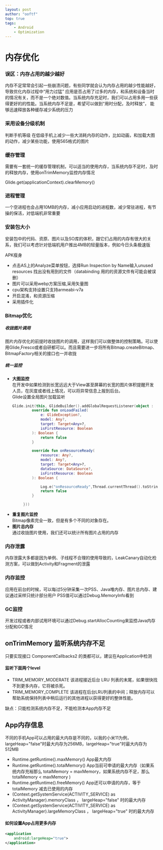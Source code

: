 ```yaml
---
layout: post
author: "ooftf"
top: true
tags:
    - Android
    - Optimization
---
```


# 内存优化
###  误区：内存占用的越少越好

内存不足常常会引起一些崩溃问题，有些同学就会认为内存占用的越少性能越好，导致优化内存过程中“用力过猛”
应用是否占用了过多的内存，和系统和设备当时的情况有关，而不是一个绝对数值。当系统内存充足时，我们可以占用多用一些获得更好的的性能。当系统内存不足是，希望可以做到“用时分配，及时释放”，
能够迅速释放各种缓存减少系统的压力

###  采用设备分级机制

判断手机等级
在低级手机上减少一些大消耗内存的动作，比如动画，和加载大图的动作，减少某些功能，使用565格式的图片

###  缓存管理

需要有一套统一的缓存管理机制，可以适当的使用内存，当系统内存不足时，及时的释放内存，使用onTrimMemory监控内存情况


Glide.get(applicationContext).clearMemory()

###  进程管理

一个空进程也会占用10MB的内存，减小应用启动的进程数，减少常驻进程，有节操的保活，对低端机非常重要

###  安装包大小

安装包中的代码、资原、图片以及SO库的体积，跟它们占用的内存有很大的关系，我们可以考虑针对低端机用户推出4MB的轻量版本，例如今日头条极速版

APK瘦身
* 点击AS上的Analyze菜单按钮，选择Run Inspection by Name输入unused resources 找出没有用到的文件（databinding 用的的资源文件有可能会被误删）
* 图片可以采用webp方案压缩,采用矢量图
* cpu架构支持设置只支持armeabi-v7a
* 开启混淆，和资源压缩
* 采用插件化

### Bitmap优化

##### 收拢图片调用

图片内存优化的前提时收拢图片的调用，这样我们可以做整体的控制策略。可以使用Glide,Fresco或者自研都可以。而且需要进一步将所有Bitmap.createBitmap、BitmapFactory相关的接口也一并收拢

##### 统一监控

* **大图监控**  
    在开发中如果检测到长宽远远大于View甚至屏幕的长宽的图片体积提醒开发人员，在灰度或者线上情况，可以将异常信息上报到后台。  
    Glide设置全局图片加载监听
    ```kotlin
    Glide.init(this, GlideBuilder().addGlobalRequestListener(object :    RequestListener<Any> {
             override fun onLoadFailed(
                 e: GlideException?,
                 model: Any?,
                 target: Target<Any>?,
                 isFirstResource: Boolean
             ): Boolean {
                 return false
             }

             override fun onResourceReady(
                 resource: Any?,
                 model: Any?,
                 target: Target<Any>?,
                 dataSource: DataSource?,
                 isFirstResource: Boolean
             ): Boolean {

                 Log.e("onResourceReady",Thread.currentThread().toString()+""    +resource.toString())
                 return false
             }

         }))
    ``` 
* **重复图片监控**  
    Bitmap像素完全一致，但是有多个不同的对象存在。
* **图片总内存**  
    通过收拢图片使用，我们还可以统计所有图片占用的内存

### 内存泄露

内存泄露大多都是因为单例、子线程不合理的使用导致的，LeakCanary自动化检测方案，可以做到Activity和Fragment的泄露

### 内存监控

应用在前台的时候，可以每过5分钟采集一次PSS、Java堆内存、图片总内存、建议通过采样只统计部分用户
PSS值可以通过Debug.MemoryInfo看到

### GC监控
开发过程或者内部试用环境可以通过Debug.startAllocCounting来监控Java内存分配和GC情况


## onTrimMemory 监听系统内存不足
只要实现接口 ComponentCallbacks2 的类都可以，建议在Application中检测
#### 监听下面两个level
* TRIM_MEMORY_MODERATE 该进程接近后台 LRU 列表的末尾，如果很快找不到更多内存，它将被杀死。
* TRIM_MEMORY_COMPLETE 该进程在后台LRU列表的中间；释放内存可以帮助系统保持列表中稍后运行的其他进程以获得更好的整体性能。

缺点：只能检测系统内存不足，不能检测本App内存不足


## App内存信息
不同的手机App可以占用的最大内存是不同的，以我的小米11为例，largeHeap="false"时最大内存为256MB，largeHeap="true"时最大内存为512MB 
* Runtime.getRuntime().maxMemory()  App最大内存
* Runtime.getRuntime().totalMemory() App当前可申请的最大内存（如果系统内存充裕那么 totalMemory = maxMemory，如果系统内存不足，那么 totalMemory < maxMemory )
* Runtime.getRuntime().freeMemory()  App还可以申请的内存，等于 totalMemory 减去已使用的内存
* (Context.getSystemService(ACTIVITY_SERVICE) as ActivityManager).memoryClass ， largeHeap="false" 时的最大内存 
* (Context.getSystemService(ACTIVITY_SERVICE) as ActivityManager).largeMemoryClass ， largeHeap="true" 时的最大内存 

#### 如何设置App占用更多内存
```xml
<application
    android:largeHeap="true">
</application>
```